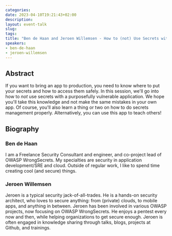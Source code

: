 ```yaml
---
categories:
date: 2023-04-10T19:21:43+02:00
description:
layout: event-talk
slug:
tags:
title: "Ben de Haan and Jeroen Willemsen - How to (not) Use Secrets with OWASP WrongSecrets"
speakers:
- ben-de-haan
- jeroen-willemsen 
---
```


## Abstract

If you want to bring an app to production, you need to know where to put your secrets and how to access them safely. In this session, we'll go into how to *not* use secrets with a purposefully vulnerable application. We hope you'll take this knowledge and not make the same mistakes in your own app. Of course, you'll also learn a thing or two on how to do secrets management properly. Alternatively, you can use this app to teach others!

## Biography

### Ben de Haan 

I am a Freelance Security Consultant and engineer, and co-project lead of OWASP WrongSecrets. My specialties are security in application development/SRE and cloud.
Outside of regular work, I like to spend time creating cool (and secure) things.

### Jeroen Willemsen 

Jeroen is a typical security jack-of-all-trades. He is a hands-on security architect, who loves to secure anything: from (private) clouds, to mobile apps, and anything in between. Jeroen has been involved in various OWASP projects, now focusing on OWASP WrongSecrets. He enjoys a pentest every now and then, while helping organizations to get secure enough. Jeroen is often engaged in knowledge sharing through talks, blogs, projects at Github, and trainings.
